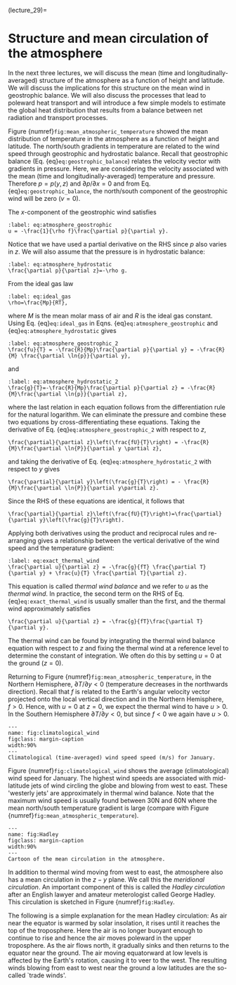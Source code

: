 (lecture_29)=
# Structure and mean circulation of the atmosphere

In the next three lectures, we will discuss the mean (time and longitudinally-averaged) structure of the atmosphere as a function of height and latitude. We will discuss the implications for this structure on the mean wind in geostrophic balance. We will also discuss the processes that lead to poleward heat transport and will introduce a few simple models to estimate the global heat distribution that results from a balance between net radiation and transport processes.

Figure {numref}`fig:mean_atmospheric_temperature` showed the mean distribution of temperature in the atmosphere as a function of height and latitude. The north/south gradients in temperature are related to the wind speed through geostrophic and hydrostatic balance. Recall that geostrophic balance (Eq. {eq}`eq:geostrophic_balance`) relates the velocity vector with gradients in pressure. Here, we are considering the velocity associated with the mean (time and longitudinally-averaged) temperature and pressure. Therefore $p=p(y,z)$ and $\partial p/\partial x=0$ and from Eq. {eq}`eq:geostrophic_balance`, the north/south component of the geostrophic wind will be zero $(v=0)$.

The $x$-component of the geostrophic wind satisfies

```{math}
:label: eq:atmosphere_geostrophic
u = -\frac{1}{\rho f}\frac{\partial p}{\partial y}.
```

Notice that we have used a partial derivative on the RHS since $p$ also varies in $z$. We will also assume that the pressure is in hydrostatic balance:

```{math}
:label: eq:atmosphere_hydrostatic
\frac{\partial p}{\partial z}=-\rho g.
```

From the ideal gas law

```{math}
:label: eq:ideal_gas
\rho=\frac{Mp}{RT},
```

where $M$ is the mean molar mass of air and $R$ is the ideal gas constant. Using Eq. {eq}`eq:ideal_gas` in Eqns. {eq}`eq:atmosphere_geostrophic` and {eq}`eq:atmosphere_hydrostatic` gives

```{math}
:label: eq:atmosphere_geostrophic_2
\frac{fu}{T} = -\frac{R}{Mp}\frac{\partial p}{\partial y} = -\frac{R}{M} \frac{\partial \ln{p}}{\partial y},
```

and

```{math}
:label: eq:atmosphere_hydrostatic_2
\frac{g}{T}=-\frac{R}{Mp}\frac{\partial p}{\partial z} = -\frac{R}{M}\frac{\partial \ln{p}}{\partial z},
```

where the last relation in each equation follows from the differentiation rule for the natural logarithm. We can eliminate the pressure and combine these two equations by cross-differentiating these equations. Taking the derivative of Eq. {eq}`eq:atmosphere_geostrophic_2` with respect to $z$,

```{math}
\frac{\partial}{\partial z}\left(\frac{fU}{T}\right) = -\frac{R}{M}\frac{\partial \ln{P}}{\partial y \partial z},
```

and taking the derivative of Eq. {eq}`eq:atmosphere_hydrostatic_2` with respect to $y$ gives

```{math}
\frac{\partial}{\partial y}\left(\frac{g}{T}\right) = - \frac{R}{M}\frac{\partial \ln{P}}{\partial y\partial z}.
```

Since the RHS of these equations are identical, it follows that 

```{math}
\frac{\partial}{\partial z}\left(\frac{fU}{T}\right)=\frac{\partial}{\partial y}\left(\frac{g}{T}\right).
```

Applying both derivatives using the product and reciprocal rules and re-arranging gives a relationship between the vertical derivative of the wind speed and the temperature gradient:

```{math}
:label: eq:exact_thermal_wind
\frac{\partial u}{\partial z} = -\frac{g}{fT} \frac{\partial T}{\partial y} + \frac{u}{T} \frac{\partial T}{\partial z}.
```

This equation is called _thermal wind balance_ and we refer to $u$ as the _thermal wind_.
In practice, the second term on the RHS of Eq. {eq}`eq:exact_thermal_wind` is usually smaller than the first, and the thermal wind approximately satisfies

```{math}
\frac{\partial u}{\partial z} = -\frac{g}{fT}\frac{\partial T}{\partial y}.
```

The thermal wind can be found by integrating the thermal wind balance equation with respect to $z$ and fixing the thermal wind at a reference level to determine the constant of integration. We often do this by setting $u=0$ at the ground ($z=0$).

Returning to Figure {numref}`fig:mean_atmospheric_temperature`, in the Northern Hemisphere, $\partial T/\partial y<0$ (temperature decreases in the northwards direction). Recall that $f$ is related to the Earth's angular velocity vector projected onto the local vertical direction and in the Northern Hemisphere, $f>0$. Hence, with $u=0$ at $z=0$, we expect the thermal wind to have $u>0$. In the Southern Hemisphere $\partial T/\partial y < 0$, but since $f<0$ we again have $u>0$.

```{figure} figures/climatological_wind.png
---
name: fig:climatological_wind
figclass: margin-caption
width:90%
---
Climatological (time-averaged) wind speed speed (m/s) for January.
```

Figure {numref}`fig:climatological_wind` shows the average (climatological) wind speed for January. The highest wind speeds are associated with mid-latitude jets of wind circling the globe and blowing from west to east. These 'westerly jets' are approximately in thermal wind balance. Note that the maximum wind speed is usually found between 30N and 60N where the mean north/south temperature gradient is large (compare with Figure {numref}`fig:mean_atmospheric_temperature`).

```{figure} figures/Hadley.png
---
name: fig:Hadley
figclass: margin-caption
width:90%
---
Cartoon of the mean circulation in the atmosphere.
```

In addition to thermal wind moving from west to east, the atmosphere also has a mean circulation in the $z-y$ plane. We call this the _meridional circulation_. An important component of this is called the _Hadley circulation_ after an English lawyer and amateur meterologist called George Hadley. This circulation is sketched in Figure {numref}`fig:Hadley`.

The following is a simple explanation for the mean Hadley circulation: As air near the equator is warmed by solar insolation, it rises until it reaches the top of the troposphere. Here the air is no longer buoyant enough to continue to rise and hence the air moves poleward in the upper troposphere. As the air flows north, it gradually sinks and then returns to the equator near the ground. The  air moving equatorward at low levels is affected by the Earth's rotation, causing it to veer to the west. The resulting winds blowing from east to west near the ground a low latitudes are the so-called `trade winds'.
